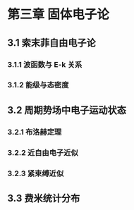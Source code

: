 # 第三章 固体电子论

## 3.1 索末菲自由电子论

### 3.1.1 波函数与 E-k 关系

### 3.1.2 能级与态密度

## 3.2 周期势场中电子运动状态

### 3.2.1 布洛赫定理

### 3.2.2 近自由电子近似

### 3.2.3 紧束缚近似

## 3.3 费米统计分布
